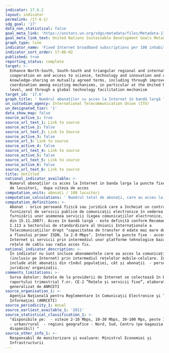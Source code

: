 ```yaml
---
indicator: 17.6.2
layout: indicator
permalink: /17-6-2/
sdg_goal: '17'
data_non_statistical: false
goal_meta_link: 'https://unstats.un.org/sdgs/metadata/files/Metadata-17-06-02.pdf '
goal_meta_link_text: United Nations Sustainable Development Goals Metadata (PDF 211 KB)
graph_type: line
indicator_name: 'Fixed Internet broadband subscriptions per 100 inhabitants, by speed'
indicator_sort_order: 17-06-02
published: true
reporting_status: complete
target: >-
  Enhance North-South, South-South and triangular regional and international
  cooperation on and access to science, technology and innovation and enhance
  knowledge-sharing on mutually agreed terms, including through improved
  coordination among existing mechanisms, in particular at the United Nations
  level, and through a global technology facilitation mechanism
target_id: '17.6'
graph_title: ' Numărul abonaților cu acces la Internet în bandă largă la puncte fixe, la 100 de locuitori,  după viteza de acces, medii și regiuni'
un_custodian_agency: International Telecommunication Union (ITU)
un_designated_tier: '1'
data_show_map: false
source_active_1: true
source_url_text_1: Link to source
source_active_2: false
source_url_text_2: Link to Source
source_active_3: false
source_url_3: Link to source
source_active_4: false
source_url_text_4: Link to source
source_active_5: false
source_url_text_5: Link to source
source_active_6: false
source_url_text_6: Link to source
title: Untitled
national_indicator_available: >-
  Numarul abonaților cu acces la Internet in banda larga la puncte fixe, la 100
  de locuitori,  dupa viteza de acces
computation_units: abonați / 100 locuitori
computation_calculations: ' Numărul total de abonați, care au acces la Internet în bandă largă la puncte fixe, raportat la numărul populației * 100.'
computation_definitions: >-
  Abonat - orice persoană fizică sau juridică care a încheiat un contract cu
  furnizorul de servicii publice de comunicaţii electronice în vederea
  furnizării unor asemenea servicii (Legea comunicaţiilor electronice, nr.241
  din 15.11.2007). Acces în bandă largă - este definită conform Recomandării
  I.113 a Sectorului de standardizare al Uniunii Internaționale a
  Telecomunicațiilor drept "capacitatea de transfer d edate mai mare decît acea
  a fluxului primar ISDN, la 2.0 Mbps". Internet la puncte fixe - acces la
  Internet și servicii prin intermediul unor platforme tehnologice bazate pe
  rețele de cablu sau radio acces fix.
national_indicator_description: >-
  În indicator nu sunt incluse abonamentele care au acces la comunicații de date
  (inclusiv pe Internet) prin intermediul rețelelor mobile-celulare. Indicatorul
  include atât abonații din rîndul populației, cât și abonații  - persoane
  juridice/ organizații.
comments_limitations: >-
  Sursa datelor: Datele de la providerii de Internet se colectează în baza
  raportului trimestrial f.nr. CE-2 ”Rețele și servicii fixe”, elaborat și
  generalizat de ANRCETI
source_organisation_1: >-
  Agenţia Naţională pentru Reglementare în Comunicaţii Electronice şi Tehnologia
  Informaţiei (ANRCETI)
source_periodicity_1: Anual
source_earliest_available_1: '2011'
source_statistical_classification_1: >-
  "disponibile pe:  - viteze 2-10 Mbps, 10-30 Mbps, 30-100 Mps, peste 100 Mps. 
  - urban/rural  - regiuni geografice - Nord, Sud, Centru (pe Gagauzia - nu este
  disponibil) "
source_other_info_1: >-
  Responsabil de monitorizare și evaluare: Ministrul Economiei și
  Infrastructurii
---
```

